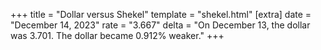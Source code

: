 +++
title = "Dollar versus Shekel"
template = "shekel.html"
[extra]
date = "December 14, 2023"
rate = "3.667"
delta = "On December 13, the dollar was 3.701. The dollar became 0.912% weaker."
+++
